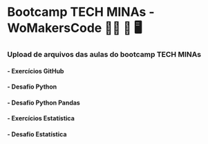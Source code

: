 # Bootcamp TECH MINAs - WoMakersCode 🙋‍♀️ 📖 🖥️



### Upload de arquivos das aulas do bootcamp TECH MINAs


#### - Exercícios GitHub
#### - Desafio Python
#### - Desafio Python Pandas
#### - Exercícios Estatística
#### - Desafio Estatística

